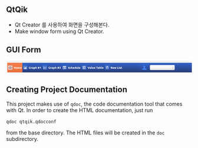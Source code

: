 ## QtQik

* Qt Creator 를 사용하여 화면을 구성해본다.
* Make window form using Qt Creator.

## GUI Form

![Toolbar](toolbar.png)


## Creating Project Documentation

This project makes use of `qdoc`, the code documentation tool that comes
with Qt. In order to create the HTML documentation, just run

    qdoc qtqik.qdocconf

from the base directory. The HTML files will be created in the `doc`
subdirectory.
